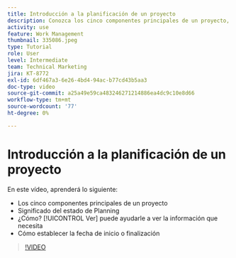 ```yaml
---
title: Introducción a la planificación de un proyecto
description: Conozca los cinco componentes principales de un proyecto, qué significa el estado, cómo [!UICONTROL Ver] puede ayudarle a ver información relevante y a establecer la fecha de inicio o de vencimiento.
activity: use
feature: Work Management
thumbnail: 335086.jpeg
type: Tutorial
role: User
level: Intermediate
team: Technical Marketing
jira: KT-8772
exl-id: 6df467a3-6e26-4bd4-94ac-b77cd43b5aa3
doc-type: video
source-git-commit: a25a49e59ca483246271214886ea4dc9c10e8d66
workflow-type: tm+mt
source-wordcount: '77'
ht-degree: 0%

---
```


# Introducción a la planificación de un proyecto

En este vídeo, aprenderá lo siguiente:

* Los cinco componentes principales de un proyecto
* Significado del estado de Planning
* ¿Cómo? [!UICONTROL Ver] puede ayudarle a ver la información que necesita
* Cómo establecer la fecha de inicio o finalización

>[!VIDEO](https://video.tv.adobe.com/v/335086/?quality=12&learn=on)
